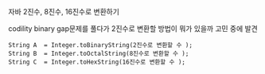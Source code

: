 자바 2진수, 8진수, 16진수로 변환하기



codility binary gap문제를 풀다가 2진수로 변환할 방법이 뭐가 있을까 고민 중에 발견



```
String A  = Integer.toBinaryString(2진수로 변환할 수 );
String B  = Integer.toOctalString(8진수로 변환할 수 );
String C  = Integer.toHexString(16진수로 변환할 수 );
```

